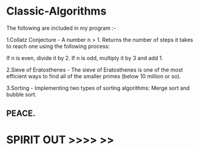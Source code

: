 # Classic-Algorithms
The following are included in my program :-

1.Collatz Conjecture - A number n > 1. Returns the number of steps it takes to reach one using the following process: 

If n is even, divide it by 2. If n is odd, multiply it by 3 and add 1.


2.Sieve of Eratosthenes - The sieve of Eratosthenes is one of the most efficient ways to find all of the smaller primes (below 10 million or so).


3.Sorting - Implementing two types of sorting algorithms: Merge sort and bubble sort.

## PEACE.

# SPIRIT OUT >>>> >>
